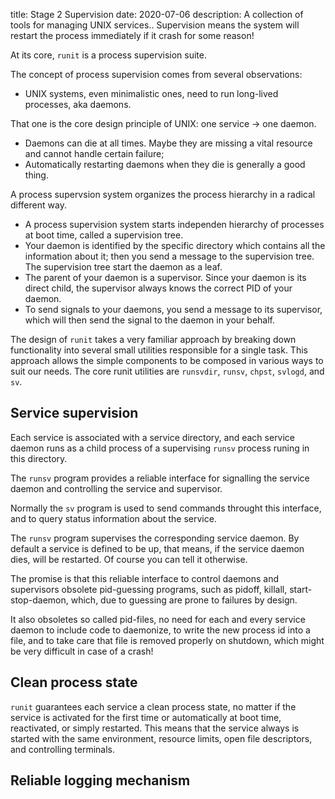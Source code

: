 title: Stage 2 Supervision
date: 2020-07-06
description: A collection of tools for managing UNIX services.. Supervision means the system will restart the process immediately if it crash for some reason!

At its core, `runit` is a process supervision suite.

The concept of process supervision comes from several observations:

- UNIX systems, even minimalistic ones, need to run long-lived processes, aka daemons.

That one is the core design principle of UNIX: one service -> one daemon.

- Daemons can die at all times. Maybe they are missing a vital resource and cannot handle certain failure;
- Automatically restarting daemons when they die is generally a good thing.

A process supervsion system organizes the process hierarchy in a radical different way.

- A process supervision system starts independen hierarchy of processes at boot time, called a supervision tree.
- Your daemon is identified by the specific directory which contains all the information about it; then you send a message to the supervision tree. The supervision tree start the daemon as a leaf.
- The parent of your daemon is a supervisor. Since your daemon is its direct child, the supervisor always knows the correct PID of your daemon.
- To send signals to your daemons, you send a message to its supervisor, which will then send the signal to the daemon in your behalf.

The design of `runit` takes a very familiar approach by breaking down functionality into several small utilities
responsible for a single task. This approach allows the simple components to be composed in various ways to suit
our needs. The core runit utilities are `runsvdir`, `runsv`, `chpst`, `svlogd`, and `sv`.

## Service supervision

Each service is associated with a service directory, and each service daemon runs as a child process of a supervising `runsv` process runing in this directory.

The `runsv` program provides a reliable interface for signalling the service daemon and controlling the service and supervisor.

Normally the `sv` program is used to send commands throught this interface, and to query status information about the service.

The `runsv` program supervises the corresponding service daemon. By default a service is defined to be up, that means, if the service daemon dies, will be restarted. Of course you can tell it otherwise.

The promise is that this reliable interface to control daemons and supervisors obsolete pid-guessing programs, such as pidoff, killall, start-stop-daemon, which, due to guessing are prone to failures by design.

It also obsoletes so called pid-files, no need for each and every service daemon to include code to daemonize, to write the new process id into a file, and to take care that file is removed properly on shutdown, which might be very difficult in case of a crash!

## Clean process state

`runit` guarantees each service a clean process state, no matter if the service is activated for the first time or automatically at boot time, reactivated, or simply restarted. This means that the service always is started with the same environment, resource limits, open file descriptors, and controlling terminals.

## Reliable logging mechanism


